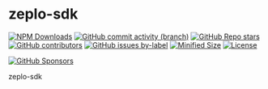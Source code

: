 # zeplo-sdk

[![NPM Downloads](https://img.shields.io/npm/dw/zeplo-sdk?style=flat&logo=npm)](https://www.npmjs.com/package/zeplo-sdk)
[![GitHub commit activity (branch)](https://img.shields.io/github/commit-activity/m/saiichihashimoto/zeplo-sdk?style=flat&logo=github)](https://github.com/saiichihashimoto/zeplo-sdk/pulls?q=is%3Apr+is%3Aclosed)
[![GitHub Repo stars](https://img.shields.io/github/stars/saiichihashimoto/zeplo-sdk?style=flat&logo=github)](https://github.com/saiichihashimoto/zeplo-sdk/stargazers)
[![GitHub contributors](https://img.shields.io/github/contributors/saiichihashimoto/zeplo-sdk?style=flat&logo=github)](https://github.com/saiichihashimoto/zeplo-sdk/graphs/contributors)
[![GitHub issues by-label](https://img.shields.io/github/issues/saiichihashimoto/zeplo-sdk/help%20wanted?style=flat&logo=github&color=007286)](https://github.com/saiichihashimoto/zeplo-sdk/labels/help%20wanted)
[![Minified Size](https://img.shields.io/bundlephobia/min/zeplo-sdk?style=flat)](https://www.npmjs.com/package/zeplo-sdk?activeTab=code)
[![License](https://img.shields.io/github/license/saiichihashimoto/zeplo-sdk?style=flat)](LICENSE)

[![GitHub Sponsors](https://img.shields.io/github/sponsors/saiichihashimoto?style=flat)](https://github.com/sponsors/saiichihashimoto)

zeplo-sdk